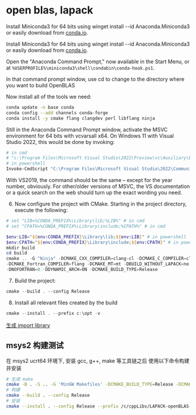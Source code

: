# open blas, lapack

Install Miniconda3 for 64 bits using winget install --id Anaconda.Miniconda3 or easily download from [conda.io](https://docs.conda.io/en/latest/miniconda.html).

Install Miniconda3 for 64 bits using winget install --id Anaconda.Miniconda3 or easily download from [conda.io](https://docs.conda.io/en/latest/miniconda.html).

Open the "Anaconda Command Prompt," now available in the Start Menu, or at `%USERPROFILE%\miniconda3\shell\condabin\conda-hook.ps1`.

In that command prompt window, use cd to change to the directory where you want to build OpenBLAS

Now install all of the tools we need:

```bash
conda update -n base conda
conda config --add channels conda-forge
conda install -y cmake flang clangdev perl libflang ninja
```

Still in the Anaconda Command Prompt window, activate the MSVC environment for 64 bits
with vcvarsall x64. On Windows 11 with Visual Studio 2022, this would be done by invoking:

```bash
# in cmd
# "c:\Program Files\Microsoft Visual Studio\2022\Preview\vc\Auxiliary\Build\vcvars64.bat"
# in powershell
Invoke-CmdScript "C:\Program Files\Microsoft Visual Studio\2022\Community\VC\Auxiliary\Build\vcvarsall.bat" x64
```

With VS2019, the command should be the same – except for the year number, obviously.
For other/older versions of MSVC, the VS documentation or a quick search on the web should turn up the exact wording you need.

6. Now configure the project with CMake. Starting in the project directory, execute the following:

```powershell
# set "LIB=%CONDA_PREFIX%\Library\lib;%LIB%" # in cmd
# set "CPATH=%CONDA_PREFIX%\Library\include;%CPATH%" # in cmd

$env:LIB="${env:CONDA_PREFIX}\Library\lib;${env:LIB}" # in powershell
$env:CPATH="${env:CONDA_PREFIX}\Library\include;${env:CPATH}" # in powershell
mkdir build
cd build
cmake .. -G "Ninja" -DCMAKE_CXX_COMPILER=clang-cl -DCMAKE_C_COMPILER=clang-cl \
-DCMAKE_Fortran_COMPILER=flang -DCMAKE_MT=mt -DBUILD_WITHOUT_LAPACK=no \
-DNOFORTRAN=0 -DDYNAMIC_ARCH=ON -DCMAKE_BUILD_TYPE=Release
```

7. Build the project:

```powershell
cmake --build . --config Release
```

8. Install all relevant files created by the build

```powershell
cmake --install . --prefix c:\opt -v
```

[生成 import library](https://github.com/OpenMathLib/OpenBLAS/wiki/How-to-use-OpenBLAS-in-Microsoft-Visual-Studio#generate-import-library-before-0210-version)

## msys2 构建测试

在 msys2 ucrt64 环境下, 安装 gcc, g++, make 等工具链之后
使用以下命令构建并安装

```bash
# 生成 make
cmake -B . -S .. -G 'MinGW Makefiles' -DCMAKE_BUILD_TYPE=Release -DCMAKE_INSTALL_PREFIX=/c/cppLibs/LAPACK-openBLAS-ucrt --fresh
# 构建
cmake --build . --config Release
# 安装
cmake --install . --config Release --prefix /c/cppLibs/LAPACK-openBLAS-ucrt/
```
